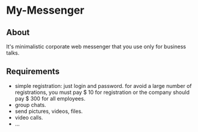 # My-Messenger 
## About
It's minimalistic corporate web messenger that you use only for business talks.
## Requirements
* simple registration: just login and password. 
    for avoid a large number of registrations, you must pay $ 10 for registration or the company should pay $ 300 for all employees.
* group chats.
* send pictures, videos, files.
* video calls.
* ...
